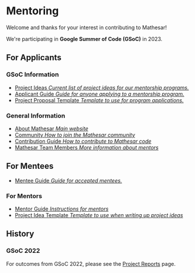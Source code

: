 # Mentoring

Welcome and thanks for your interest in contributing to Mathesar! 

We're participating in **Google Summer of Code (GSoC)** in 2023.

## For Applicants

### GSoC Information

- [Project Ideas *Current list of project ideas for our mentorship programs.*](/community/mentoring/project-ideas)
- [Applicant Guide *Guide for anyone applying to a mentorship program.*](/en/community/mentoring/applicant-guide)
- [Project Proposal Template *Template to use for program applications.*](/en/community/mentoring/project-proposal-template)

### General Information

- [About Mathesar *Main website*](https://mathesar.org/)
- [Community *How to join the Mathesar community*](/en/community)
- [Contribution Guide *How to contribute to Mathesar code*](https://github.com/centerofci/mathesar/blob/develop/CONTRIBUTING.md)
- [Mathesar Team Members *More information about mentors*](/en/team/members)

## For Mentees

- [Mentee Guide *Guide for accepted mentees.*](/en/community/mentoring/mentee-guide)

### For Mentors

- [Mentor Guide *Instructions for mentors*](/en/community/mentoring/mentor-guide)
- [Project Idea Template *Template to use when writing up project ideas*](/en/community/mentoring/project-idea-template)

## History

### GSoC 2022

For outcomes from GSoC 2022, please see the [Project Reports](/en/engineering/reports) page.
